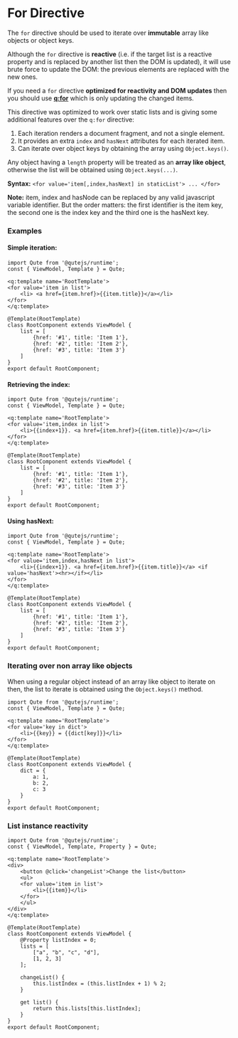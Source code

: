 # For Directive

The `for` directive should be used to iterate over **immutable** array like objects or object keys.

Although the `for` directive is **reactive** (i.e. if the target list is a reactive property and is replaced by another list then the DOM is updated), it will use brute force to update the DOM: the previous elements are replaced with the new ones.

If you need a `for` directive **optimized for reactivity and DOM updates** then you should use **[q:for](#/attributes/q-for)** which is only updating the changed items.

This directive was optimized to work over static lists and is giving some additional features over the `q:for` directive:

1. Each iteration renders a document fragment, and not a single element.
2. It provides an extra `index` and `hasNext` attributes for each iterated item.
3. Can iterate over object keys by obtaining the array using `Object.keys()`.

Any object having a `length` property will be treated as an **array like object**, otherwise the list will be obtained using `Object.keys(...)`.

**Syntax:** `<for value='item[,index,hasNext] in staticList'> ... </for>`

**Note:** item, index and hasNode can be replaced by any valid javascript variable identifier. But the order matters: the first identifier is the item key, the second one is the index key and the third one is the hasNext key.


### Examples

#### Simple iteration:

```jsq
import Qute from '@qutejs/runtime';
const { ViewModel, Template } = Qute;

<q:template name='RootTemplate'>
<for value='item in list'>
	<li> <a href={item.href}>{{item.title}}</a></li>
</for>
</q:template>

@Template(RootTemplate)
class RootComponent extends ViewModel {
    list = [
        {href: '#1', title: 'Item 1'},
        {href: '#2', title: 'Item 2'},
        {href: '#3', title: 'Item 3'}
    ]
}
export default RootComponent;
```

#### Retrieving the index:

```jsq
import Qute from '@qutejs/runtime';
const { ViewModel, Template } = Qute;

<q:template name='RootTemplate'>
<for value='item,index in list'>
	<li>{{index+1}}. <a href={item.href}>{{item.title}}</a></li>
</for>
</q:template>

@Template(RootTemplate)
class RootComponent extends ViewModel {
    list = [
        {href: '#1', title: 'Item 1'},
        {href: '#2', title: 'Item 2'},
        {href: '#3', title: 'Item 3'}
    ]
}
export default RootComponent;
```

#### Using hasNext:

```jsq
import Qute from '@qutejs/runtime';
const { ViewModel, Template } = Qute;

<q:template name='RootTemplate'>
<for value='item,index,hasNext in list'>
	<li>{{index+1}}. <a href={item.href}>{{item.title}}</a> <if value='hasNext'><hr></if></li>
</for>
</q:template>

@Template(RootTemplate)
class RootComponent extends ViewModel {
    list = [
        {href: '#1', title: 'Item 1'},
        {href: '#2', title: 'Item 2'},
        {href: '#3', title: 'Item 3'}
    ]
}
export default RootComponent;
```

### Iterating over non array like objects

When using a regular object instead of an array like object to iterate on then, the list to iterate is obtained using the `Object.keys()` method.

```jsq
import Qute from '@qutejs/runtime';
const { ViewModel, Template } = Qute;

<q:template name='RootTemplate'>
<for value='key in dict'>
	<li>{{key}} = {{dict[key]}}</li>
</for>
</q:template>

@Template(RootTemplate)
class RootComponent extends ViewModel {
	dict = {
        a: 1,
        b: 2,
        c: 3
	}
}
export default RootComponent;
```

### List instance reactivity

```jsq
import Qute from '@qutejs/runtime';
const { ViewModel, Template, Property } = Qute;

<q:template name='RootTemplate'>
<div>
	<button @click='changeList'>Change the list</button>
	<ul>
	<for value='item in list'>
		<li>{{item}}</li>
	</for>
	</ul>
</div>
</q:template>

@Template(RootTemplate)
class RootComponent extends ViewModel {
    @Property listIndex = 0;
    lists = [
        ["a", "b", "c", "d"],
        [1, 2, 3]
    ];

	changeList() {
		this.listIndex = (this.listIndex + 1) % 2;
	}

    get list() {
        return this.lists[this.listIndex];
    }
}
export default RootComponent;
```

